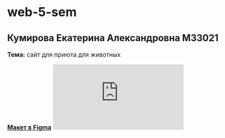# web-5-sem
## Кумирова Екатерина Александровна M33021
**Тема:** сайт для приюта для животных

**[Макет в Figma](https://www.figma.com/file/xetP3qUSTtx4dkKnJI9rQ5/web-laboratory-work-%E2%84%961?type=design&node-id=0%3A1&mode=design&t=FkRfP8ezCVTxnYTL-1)**
![Иллюстрация к проекту](https://github.com/misirlouuu/web-5-sem/blob/main/homepage.pdf)
